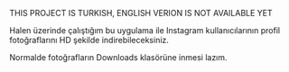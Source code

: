 THIS PROJECT IS TURKISH, ENGLISH VERION IS NOT AVAILABLE YET

Halen üzerinde çalıştığım bu uygulama ile Instagram kullanıcılarının profil fotoğraflarını HD şekilde indirebileceksiniz.

Normalde fotoğrafların Downloads klasörüne inmesi lazım.
